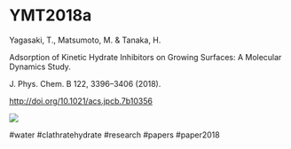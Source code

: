 # YMT2018a

Yagasaki, T., Matsumoto, M. & Tanaka, H.

Adsorption of Kinetic Hydrate Inhibitors on Growing Surfaces: A Molecular Dynamics Study.

J. Phys. Chem. B 122, 3396–3406 (2018).

http://doi.org/10.1021/acs.jpcb.7b10356

![](https://i.gyazo.com/2de6d264cfe694504bf6b4689e8de196.jpg)



#water #clathratehydrate #research #papers #paper2018



